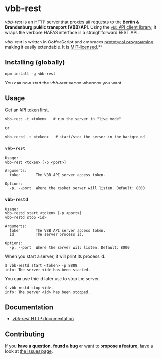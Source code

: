 # vbb-rest

*vbb-rest* is an HTTP server that proxies all requests to the **Berlin & Brandenburg public transport (VBB) API**. Using the [`vbb` API client library](https://github.com/derhuerst/vbb), it wraps the verbose HAFAS interface in a straightforward REST API.

*vbb-rest* is written in CoffeeScript and embraces [prototypal programming](http://davidwalsh.name/javascript-objects-deconstruction#simpler-object-object), making it easily extendable. It is [MIT-licensed](LICENSE).**



## Installing (globally)

```shell
npm install -g vbb-rest
```

You can now start the *vbb-rest* server wherever you want.



## Usage

Get an [API token](http://www.vbb.de/de/article/webservices/schnittstellen-fuer-webentwickler/5070.html#testserver) first.

```shell
vbb-rest -t <token>   # run the server in "live mode"
```

or

```shell
vbb-restd -t <token>   # start/stop the server in the background
```


### `vbb-rest`

```
Usage:
vbb-rest <token> [-p <port>]

Arguments:
  token       The VBB API server access token.

Options:
  -p, --port  Where the casket server will listen. Default: 8000
```


### `vbb-restd`

```
Usage:
vbb-restd start <token> [-p <port>]
vbb-restd stop <id>

Arguments:
  token       The VBB API server access token.
  id          The server process id.

Options:
  -p, --port  Where the server will listen. Default: 8000
```

When you start a server, it will print its process id.

```shell
$ vbb-restd start <token> -p 8888
info: The server <id> has been started.
```

You can use thie id later use to stop the server.

```shell
$ vbb-restd stop <id>.
info: The server <id> has been stopped.
```



## Documentation

- [*vbb-rest* HTTP documentation](docs/index.md)



## Contributing

If you **have a question**, **found a bug** or want to **propose a feature**, have a look at [the issues page](https://github.com/derhuerst/vbb-rest/issues).
